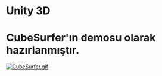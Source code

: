 # Unity 3D
# CubeSurfer'ın demosu olarak hazırlanmıştır.
<a href="https://gifyu.com/image/ALHA"><img src="https://s6.gifyu.com/images/CubeSurfer.md.gif" alt="CubeSurfer.gif" border="0" /></a>
